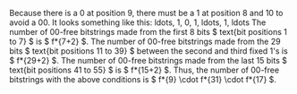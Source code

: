 Because there is a 0 at position 9, there must be a 1 at position 8 and 10 to avoid a 00.
It looks something like this: ldots, 1, 0, 1, ldots, 1, ldots
The number of 00-free bitstrings made from the first 8 bits $ text{bit positions 1 to 7} $ is $ f*{7+2} $.
The number of 00-free bitstrings made from the 29 bits $ text{bit positions 11 to 39} $ between the second and third fixed 1's is $ f*{29+2} $.
The number of 00-free bitstrings made from the last 15 bits $ text{bit positions 41 to 55} $ is $ f*{15+2} $.
Thus, the number of 00-free bitstrings with the above conditions is $ f*{9} \cdot f*{31} \cdot f*{17} $.
